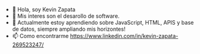 - 👋 Hola, soy Kevin Zapata
- 👀 Mis interes son el desarollo de software.
- 🌱 Actualmente estoy aprendiendo sobre JavaScript, HTML, APIS y base de datos, siempre ampliando mis horizontes!
- 📫 Como encontrarme https://www.linkedin.com/in/kevin-zapata-269523247/

